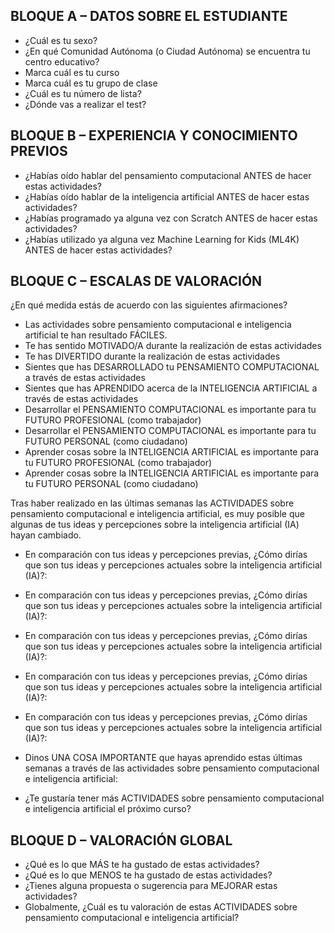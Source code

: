 ## BLOQUE A – DATOS SOBRE EL ESTUDIANTE
- ¿Cuál es tu sexo?
- ¿En qué Comunidad Autónoma (o Ciudad Autónoma) se encuentra tu centro educativo?
- Marca cuál es tu curso
- Marca cuál es tu grupo de clase
- ¿Cuál es tu número de lista?
- ¿Dónde vas a realizar el test?

## BLOQUE B – EXPERIENCIA Y CONOCIMIENTO PREVIOS
- ¿Habías oído hablar del pensamiento computacional ANTES de hacer estas actividades? 
- ¿Habías oído hablar de la inteligencia artificial ANTES de hacer estas actividades?
- ¿Habías programado ya alguna vez con Scratch ANTES de hacer estas actividades? 
- ¿Habías utilizado ya alguna vez Machine Learning for Kids (ML4K) ANTES de hacer estas actividades?

## BLOQUE C – ESCALAS DE VALORACIÓN

¿En qué medida estás de acuerdo con las siguientes afirmaciones?
- Las actividades sobre pensamiento computacional e inteligencia artificial te han resultado FÁCILES.
- Te has sentido MOTIVADO/A durante la realización de estas actividades
- Te has DIVERTIDO durante la realización de estas actividades
- Sientes que has DESARROLLADO tu PENSAMIENTO COMPUTACIONAL a través de estas actividades
- Sientes que has APRENDIDO acerca de la INTELIGENCIA ARTIFICIAL a través de estas actividades
- Desarrollar el PENSAMIENTO COMPUTACIONAL es importante para tu FUTURO PROFESIONAL (como trabajador)
- Desarrollar el PENSAMIENTO COMPUTACIONAL es importante para tu FUTURO PERSONAL (como ciudadano)
- Aprender cosas sobre la INTELIGENCIA ARTIFICIAL es importante para tu FUTURO PROFESIONAL (como trabajador)
- Aprender cosas sobre la INTELIGENCIA ARTIFICIAL es importante para tu FUTURO PERSONAL (como ciudadano)

Tras haber realizado en las últimas semanas las ACTIVIDADES sobre pensamiento computacional e inteligencia artificial, es muy posible que algunas de tus ideas y percepciones sobre la inteligencia artificial (IA) hayan cambiado.
- En comparación con tus ideas y percepciones previas, ¿Cómo dirías que son tus ideas y percepciones actuales sobre la inteligencia artificial (IA)?:
- En comparación con tus ideas y percepciones previas, ¿Cómo dirías que son tus ideas y percepciones actuales sobre la inteligencia artificial (IA)?:
- En comparación con tus ideas y percepciones previas, ¿Cómo dirías que son tus ideas y percepciones actuales sobre la inteligencia artificial (IA)?:
- En comparación con tus ideas y percepciones previas, ¿Cómo dirías que son tus ideas y percepciones actuales sobre la inteligencia artificial (IA)?:
- En comparación con tus ideas y percepciones previas, ¿Cómo dirías que son tus ideas y percepciones actuales sobre la inteligencia artificial (IA)?:

- Dinos UNA COSA IMPORTANTE que hayas aprendido estas últimas semanas a través de las actividades sobre pensamiento computacional e inteligencia artificial:
- ¿Te gustaría tener más ACTIVIDADES sobre pensamiento computacional e inteligencia artificial el próximo curso?

## BLOQUE D – VALORACIÓN GLOBAL
- ¿Qué es lo que MÁS te ha gustado de estas actividades?
- ¿Qué es lo que MENOS te ha gustado de estas actividades?
- ¿Tienes alguna propuesta o sugerencia para MEJORAR estas actividades? 
- Globalmente, ¿Cuál es tu valoración de estas ACTIVIDADES sobre pensamiento computacional e inteligencia artificial?
